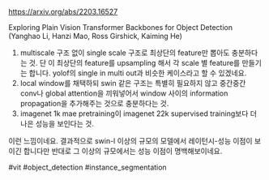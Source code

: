 https://arxiv.org/abs/2203.16527

Exploring Plain Vision Transformer Backbones for Object Detection (Yanghao Li, Hanzi Mao, Ross Girshick, Kaiming He)

1. multiscale 구조 없이 single scale 구조로 최상단의 feature만 뽑아도 충분하다는 것. 단 이 최상단의 feature를 upsampling 해서 각 scale 별 feature를 만들기는 합니다. yolof의 single in multi out과 비슷한 케이스라고 할 수 있겠네요.
2. local window를 채택하되 swin 같은 구조는 특별히 필요하지 않고 중간중간 conv나 global attention을 끼워넣어서 window 사이의 information propagation을 추가해주는 것으로 충분하다는 것.
3. imagenet 1k mae pretraining이 imagenet 22k supervised training보다 더 나은 성능을 보인다는 것.

이런 느낌이네요. 결과적으로 swin-l 이상의 규모의 모델에서 레이턴시-성능 이점이 보이긴 합니다만 반대로 그 이상의 규모에서는 성능 이점이 명백해보이네요.

#vit #object_detection #instance_segmentation 